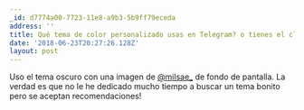 ```yaml
---
_id: d7774a00-7723-11e8-a9b3-5b9ff79eceda
address: ''
title: Qué tema de color personalizado usas en Telegram? o tienes el clásico?
date: '2018-06-23T20:27:26.128Z'
layout: post
---
```

 
Uso el tema oscuro con una imagen de [@milsae_](https://twitter.com/milsae_) de fondo de pantalla.
La verdad es que no le he dedicado mucho tiempo a buscar un tema bonito pero se aceptan recomendaciones!
